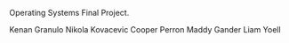 Operating Systems Final Project.

Kenan Granulo
Nikola Kovacevic
Cooper Perron
Maddy Gander
Liam Yoell

